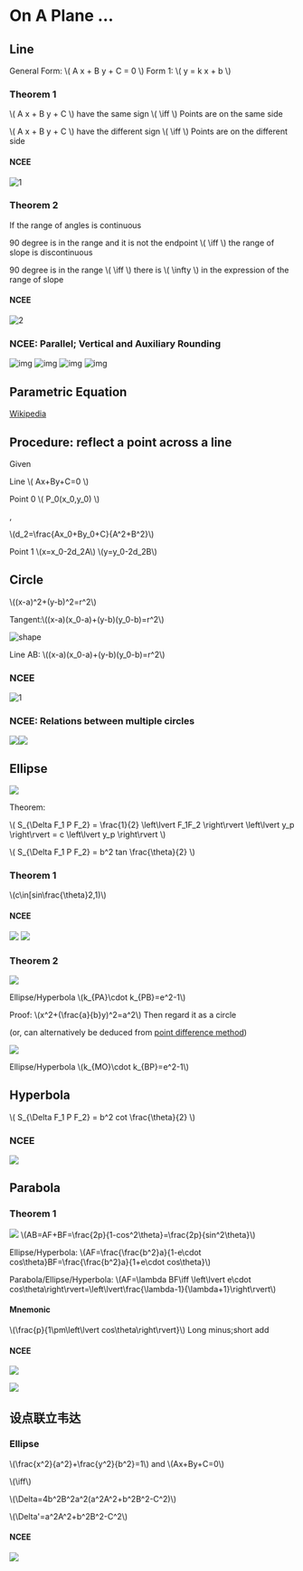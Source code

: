 # On A Plane ...

## Line

General Form: \\( A x + B y + C = 0 \\)
Form 1: \\( y = k x + b \\)

### Theorem 1

\\( A x + B y + C \\) have the same sign \\( \iff \\) Points are on the same side

\\( A x + B y + C \\) have the different sign \\( \iff \\) Points are on the different side

#### NCEE

![1](Plane/NCEE-1.png)

### Theorem 2

If the range of angles is continuous

90 degree is in the range and it is not the endpoint \\( \iff \\) the range of slope is discontinuous

90 degree is in the range \\( \iff \\) there is \\( \infty \\) in the expression of the range of slope

#### NCEE

![2](Plane/NCEE2.png)

### NCEE: Parallel; Vertical and Auxiliary Rounding

![img](Plane/NCEE_Line_Parallel_Vertical_Auxiliary_Rounding/1.png)
![img](Plane/NCEE_Line_Parallel_Vertical_Auxiliary_Rounding/2.png)
![img](Plane/NCEE_Line_Parallel_Vertical_Auxiliary_Rounding/3.png)
![img](Plane/NCEE_Line_Parallel_Vertical_Auxiliary_Rounding/4.png)

## Parametric Equation

[Wikipedia](https://web.archive.org/web/20210116104333/https://en.wikipedia.org/wiki/Parametric_equation)

## Procedure: reflect a point across a line

Given

Line \\( Ax+By+C=0 \\)

Point 0 \\( P_0(x_0,y_0) \\)

,

\\(d_2=\frac{Ax_0+By_0+C}{A^2+B^2}\\)

Point 1 \\(x=x_0-2d_2A\\) \\(y=y_0-2d_2B\\)

## Circle

\\((x-a)^2+(y-b)^2=r^2\\)

Tangent:\\((x-a)(x_0-a)+(y-b)(y_0-b)=r^2\\)

![shape](Plane/Shape-1.png)

Line AB: \\((x-a)(x_0-a)+(y-b)(y_0-b)=r^2\\)

### NCEE

![1](Plane/NCEE3.png)

### NCEE: Relations between multiple circles

![](Plane/NCEE4-1.png)![](Plane/NCEE4-2.png)

## Ellipse

![](Plane/Shape-2.png)

Theorem:

\\( S_{\Delta F_1 P F_2} = \frac{1}{2} \left\lvert F_1F_2 \right\rvert \left\lvert y_p \right\rvert = c \left\lvert y_p \right\rvert \\)

\\( S_{\Delta F_1 P F_2} = b^2 tan \frac{\theta}{2} \\)

### Theorem 1

\\(c\in\[sin\frac{\theta}2,1\)\\)

#### NCEE

![](Plane/NCEE-5/1.png)
![](Plane/NCEE-5/3.png)

### Theorem 2

![](Plane/Shape-3.png)

Ellipse/Hyperbola \\(k_{PA}\cdot k_{PB}=e^2-1\\)

Proof: \\(x^2+(\frac{a}{b}y)^2=a^2\\) Then regard it as a circle

(or, can alternatively be deduced from [point difference method](https://web.archive.org/web/20210124115008/https://baike.baidu.com/item/%E7%82%B9%E5%B7%AE%E6%B3%95))

![](Plane/Shape-4.png)

Ellipse/Hyperbola \\(k_{MO}\cdot k_{BP}=e^2-1\\)

## Hyperbola

\\( S_{\Delta F_1 P F_2} = b^2 cot \frac{\theta}{2} \\)

### NCEE

![](Plane/NCEE-5/2.png)

## Parabola

### Theorem 1

![](Plane/Theorem1.png)
\\(AB=AF+BF=\frac{2p}{1-cos^2\theta}=\frac{2p}{sin^2\theta}\\)

Ellipse/Hyperbola: \\(AF=\frac{\frac{b^2}a}{1-e\cdot cos\theta}BF=\frac{\frac{b^2}a}{1+e\cdot cos\theta}\\)

Parabola/Ellipse/Hyperbola: \\(AF=\lambda BF\iff \left\lvert e\cdot cos\theta\right\rvert=\left\lvert\frac{\lambda-1}{\lambda+1}\right\rvert\\)

#### Mnemonic

\\(\frac{p}{1\pm\left\lvert cos\theta\right\rvert}\\)
Long minus;short add

#### NCEE

![](Plane/NCEE-6.jpeg)

![](Plane/NCEE-7.png)

## 设点联立韦达

### Ellipse

\\(\frac{x^2}{a^2}+\frac{y^2}{b^2}=1\\) and \\(Ax+By+C=0\\)

\\(\iff\\)

\\(\Delta=4b^2B^2a^2(a^2A^2+b^2B^2-C^2)\\)

\\(\Delta'=a^2A^2+b^2B^2-C^2\\)

#### NCEE

![](Plane/NCEE-8.png)